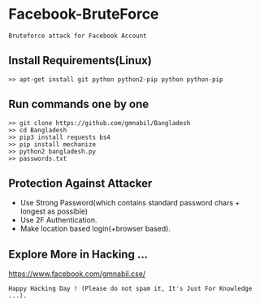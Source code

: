 # Facebook-BruteForce
```
Bruteforce attack for Facebook Account
```

## Install Requirements(Linux)
```
>> apt-get install git python python2-pip python python-pip
```

## Run commands one by one
```
>> git clone https://github.com/gmnabil/Bangladesh
>> cd Bangladesh
>> pip3 install requests bs4
>> pip install mechanize
>> python2 bangladesh.py
>> passwords.txt
```

## Protection Against Attacker
* Use Strong Password(which contains standard password chars + longest as possible)
* Use 2F Authentication.
* Make location based login(+browser based).

## Explore More in Hacking ...
https://www.facebook.com/gmnabil.cse/

~~~
Happy Hacking Day ! (Please do not spam it, It's Just For Knowledge ...).
~~~
